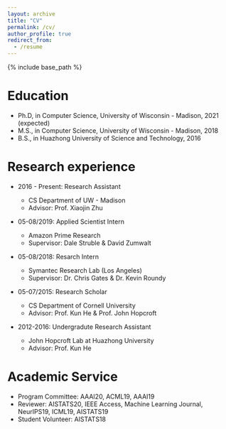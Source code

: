 ```yaml
---
layout: archive
title: "CV"
permalink: /cv/
author_profile: true
redirect_from:
  - /resume
---
```


{% include base_path %}

Education
======
* Ph.D, in Computer Science, University of Wisconsin - Madison, 2021 (expected)
* M.S., in Computer Science, University of Wisconsin - Madison, 2018
* B.S., in Huazhong University of Science and Technology, 2016

Research experience
======
* 2016 - Present: Research Assistant
  * CS Department of UW - Madison
  * Advisor: Prof. Xiaojin Zhu

* 05-08/2019: Applied Scientist Intern
  * Amazon Prime Research
  * Supervisor: Dale Struble & David Zumwalt

* 05-08/2018: Resarch Intern
  * Symantec Research Lab (Los Angeles)
  * Supervisor: Dr. Chris Gates & Dr. Kevin Roundy

* 05-07/2015: Research Scholar
  * CS Department of Cornell University
  * Advisor: Prof. Kun He & Prof. John Hopcroft

* 2012-2016: Undergradute Research Assistant
  * John Hopcroft Lab at Huazhong University
  * Advisor: Prof. Kun He

Academic Service
======
* Program Committee: AAAI20, ACML19, AAAI19
* Reviewer: AISTATS20, IEEE Access, Machine Learning Journal, NeurIPS19, ICML19, AISTATS19
* Student Volunteer: AISTATS18

